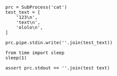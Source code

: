 <pre>
prc = SubProcess('cat')
test_text = [
	'123\n',
	'text\n',
	'ololo\n',
]

prc.pipe.stdin.write(''.join(test_text))

from time import sleep
sleep(1)

assert prc.stdout == ''.join(test_text)
</pre>
